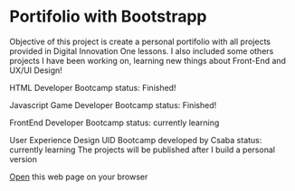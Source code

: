 # Portifolio with Bootstrapp

Objective of this project is create a personal portifolio with all projects provided in Digital Innovation One lessons.
I also included some others projects I have been working on, learning new things about Front-End and UX/UI Design!

HTML Developer Bootcamp
status: Finished!

Javascript Game Developer Bootcamp
status: Finished!

FrontEnd Developer Bootcamp
status: currently learning

User Experience Design
UID Bootcamp developed by Csaba
status: currently learning
The projects will be published after I build a personal version

[Open](https://rvsriller.github.com/rierBootstrap) this web page on your browser
